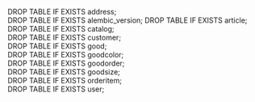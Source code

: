 
DROP TABLE IF EXISTS address;        
DROP TABLE IF EXISTS alembic_version;
DROP TABLE IF EXISTS article;        
DROP TABLE IF EXISTS catalog;        
DROP TABLE IF EXISTS customer;       
DROP TABLE IF EXISTS good;           
DROP TABLE IF EXISTS goodcolor;      
DROP TABLE IF EXISTS goodorder;      
DROP TABLE IF EXISTS goodsize;       
DROP TABLE IF EXISTS orderitem;      
DROP TABLE IF EXISTS user;     